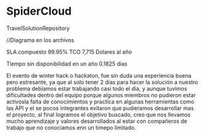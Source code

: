 # SpiderCloud
TravelSolutionRepository

//Diagrama en los archivos 

SLA compuesto 99.95%
TCO 7,715 Dolares al año


Tiempo sin disponibilidad en un año 0.1825 dias


El evento de winter hack o hackaton, fue sin duda una experiencia buena pero estresante, ya que al solo tener 2 dias para hacer la solución a nuestro problema debiamos estar trabajando casi todo el dia, y aunque tuvimos dificultades dentro del equipo porque algunos miembros no pudieron estar activosla falta de conocimientos y practica en algunas herramientas como las API y el se pocos integrantes evitaron que pudieramos desarrollar mas el proyecto, al final logramos el objetivo buscado, creo que nos llevamos mucho aprendizaje y valores desarrollados al estar con compañeros de trabajo que no conociamos enn un timepo limitado.
